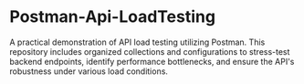 # Postman-Api-LoadTesting
A practical demonstration of API load testing utilizing Postman. This repository includes organized collections and configurations to stress-test backend endpoints, identify performance bottlenecks, and ensure the API's robustness under various load conditions.
